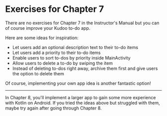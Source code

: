 # Exercises for Chapter 7

There are no exercises for Chapter 7 in the Instructor's Manual but you
can of course improve your Kudoo to-do app.

Here are some ideas for inspiration:
* Let users add an optional description text to their to-do items
* Let users add a priority to their to-do items
 * Enable users to sort to-dos by priority inside MainActivity
* Allow users to delete a to-do by swiping the item
* Instead of deleting to-dos right away, archive them first and give users the option to delete them

Of course, implementing your own app idea is another fantastic option!

---
In Chapter 8, you'll implement a larger app to gain some more experience with Kotlin on Android. If you tried the ideas above but struggled with them, maybe try again after going through Chapter 8.